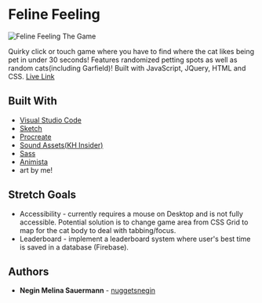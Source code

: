 # Feline Feeling
![Feline Feeling The Game](https://i.imgur.com/2Abe4S1.png)

Quirky click or touch game where you have to find where the cat likes being pet in under 30 seconds! Features randomized petting spots as well as random cats(including Garfield)! Built with JavaScript, JQuery, HTML and CSS.
[Live Link](https://nuggetsnegin.github.io/feline-feeling/)

## Built With

* [Visual Studio Code](https://code.visualstudio.com/) 
* [Sketch](https://www.sketch.com/)
* [Procreate](https://procreate.art/)
* [Sound Assets(KH Insider)](https://downloads.khinsider.com/)
* [Sass](https://sass-lang.com/)
* [Animista](https://animista.net/)
* art by me!


## Stretch Goals
* Accessibility - currently requires a mouse on Desktop and is not fully accessible. Potential solution is to change game area from CSS Grid to map for the cat body to deal with tabbing/focus.
* Leaderboard - implement a leaderboard system where user's best time is saved in a database (Firebase).

## Authors

* **Negin Melina Sauermann** - [nuggetsnegin](https://github.com/nuggetsnegin)
